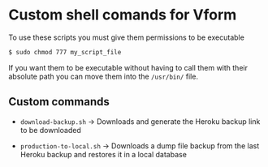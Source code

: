 # Custom shell comands for Vform

To use these scripts you must give them permissions to be executable

```sh
$ sudo chmod 777 my_script_file
```

If you want them to be executable without having to call them with their absolute path you can  move them into the `/usr/bin/` file.


## Custom commands

* `download-backup.sh` -> Downloads and generate the Heroku backup link to be downloaded

* `production-to-local.sh` -> Downloads a dump file backup from the last Heroku backup and restores it in a local database
